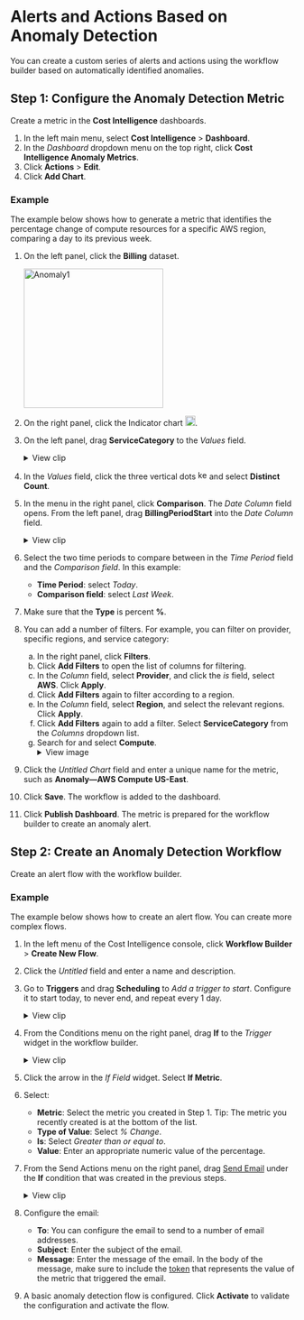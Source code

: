 <meta name="robots" content="noindex">

# Alerts and Actions Based on Anomaly Detection

You can create a custom series of alerts and actions using the workflow builder based on automatically identified anomalies.

## Step 1: Configure the Anomaly Detection Metric

Create a metric in the **Cost Intelligence** dashboards.

1. In the left main menu, select **Cost Intelligence** > **Dashboard**.
2. In the <i>Dashboard</i> dropdown menu on the top right, click **Cost Intelligence Anomaly Metrics**.
3. Click **Actions** > **Edit**.
4. Click **Add Chart**.

### Example

The example below shows how to generate a metric that identifies the percentage change of compute resources for a specific AWS region, comparing a day to its previous week.

1. On the left panel, click the **Billing** dataset.

   <img width="247" alt="Anomaly1" src="https://github.com/user-attachments/assets/040bd19b-2403-4b51-8ced-125dd9e5bfb4">

2. On the right panel, click the Indicator chart <img height="18" alt="Anomaly-indicatorChart" src="https://github.com/user-attachments/assets/7b750c6f-e8c2-483b-b9fd-c603eb93d22f">.

3. On the left panel, drag **ServiceCategory** to the <i>Values</i> field.
   <details>
    <summary markdown="span">View clip</summary>
    <video width=800 src="https://github.com/user-attachments/assets/26f8591c-46a6-453f-a660-fa4d896653b1" controls />

    </details>

4. In the <i>Values</i> field, click the three vertical dots <img height="16px" alt="kebab" src="https://github.com/user-attachments/assets/4220ff97-90c3-4801-8edf-06f7addcf60a"> and select **Distinct Count**.
5. In the menu in the right panel, click **Comparison**. The <i>Date Column</i> field opens. From the left panel, drag **BillingPeriodStart** into the <i>Date Column</i> field.
   <details>
    <summary markdown="span">View clip</summary>
    <video width=800 src="https://github.com/user-attachments/assets/61f78cd1-882f-4457-81d4-7865e69db7e1" controls />

    </details>

6. Select the two time periods to compare between in the <i>Time Period</i> field and the <i>Comparison field</i>. In this example:

   - **Time Period**: select <i>Today</i>.
   - **Comparison field**: select <i>Last Week</i>.

7. Make sure that the **Type** is percent **%**.

8. You can add a number of filters. For example, you can filter on provider, specific regions, and service category:

   <ol style="list-style-type: lower-alpha;">
   <li>In the right panel, click <b>Filters</b>.</li>
   <li>Click <b>Add Filters</b> to open the list of columns for filtering.</li>
   <li>In the <i>Column</i> field, select <b>Provider</b>, and click the <i>is</i> field, select <b>AWS</b>. Click <b>Apply</b>.</li>
   <li>Click <b>Add Filters</b> again to filter according to a region.</li>
   <li>In the <i>Column</i> field, select <b>Region</b>, and select the relevant regions. Click <b>Apply</b>.</li>
   <li>Click <b>Add Filters</b> again to add a filter. Select <b>ServiceCategory</b> from the <i>Columns</i> dropdown list.</li>
   <li>Search for and select <b>Compute</b>.</li>
      
   <details>
    <summary markdown="span">View image</summary>     
    <img width="150" alt="Anomaly-filters" src="https://github.com/user-attachments/assets/8a77ad68-7a92-4445-8b0b-c9f90bf2a90e">

    </details>

   </ol>

9. Click the <i>Untitled Chart</i> field and enter a unique name for the metric, such as **Anomaly—AWS Compute US-East**.
10. Click **Save**. The workflow is added to the dashboard.
11. Click **Publish Dashboard**. The metric is prepared for the workflow builder to create an anomaly alert.

## Step 2: Create an Anomaly Detection Workflow 

Create an alert flow with the workflow builder.

### Example

The example below shows how to create an alert flow. You can create more complex flows.

1. In the left menu of the Cost Intelligence console, click **Workflow Builder** > **Create New Flow**.
2. Click the <i>Untitled</i> field and enter a name and description.
3. Go to **Triggers** and drag **Scheduling** to <i>Add a trigger to start</i>. Configure it to start today, to never end, and repeat every 1 day.
   <details>
    <summary markdown="span">View clip</summary> 
    <video width=800 src="https://github.com/user-attachments/assets/6154d0ce-73a8-4829-b02a-37f5ada5d2a3" controls />

    </details>

4. From the Conditions menu on the right panel, drag **If** to the <i>Trigger</i> widget in the workflow builder.

   <details>
    <summary markdown="span">View clip</summary>
    <video width=800 src="https://github.com/user-attachments/assets/716c4092-6b2d-4491-9eab-8d1d5e110cf5" controls />
       
    </details>


5. Click the arrow in the <i>If Field</i> widget. Select **If Metric**.
6. Select:
   - **Metric**: Select the metric you created in Step 1. Tip: The metric you recently created is at the bottom of the list.
   - **Type of Value**: Select <i>% Change</i>.
   - **Is**: Select <i>Greater than or equal to</i>.
   - **Value**: Enter an appropriate numeric value of the percentage.
7. From the Send Actions menu on the right panel, drag [Send Email](cost-intelligence/tutorials/workflow-builder/configuring-and-sending-emails) under the **If** condition that was created in the previous steps.

   <details>
    <summary markdown="span">View clip</summary>
      <video width=800 src="https://github.com/user-attachments/assets/e2eddd9f-a3f5-420a-adc4-adc92faa7b75" controls />
         
    </details>

8. Configure the email:

   - **To**: You can configure the email to send to a number of email addresses.
   - **Subject**: Enter the subject of the email.
   - **Message**: Enter the message of the email. In the body of the message, make sure to include the [token](cost-intelligence/tutorials/workflow-builder/?id=tokens) that represents the value of the metric that triggered the email.

9. A basic anomaly detection flow is configured. Click **Activate** to validate the configuration and activate the flow.
